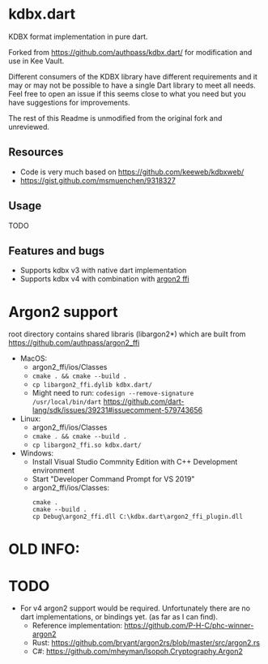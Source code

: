 # kdbx.dart

KDBX format implementation in pure dart.

Forked from https://github.com/authpass/kdbx.dart/ for modification and use in Kee Vault.

Different consumers of the KDBX library have different requirements and it may or may not be possible to have a single Dart library to meet all needs. Feel free to open an issue if this seems close to what you need but you have suggestions for improvements.

The rest of this Readme is unmodified from the original fork and unreviewed.

## Resources

* Code is very much based on https://github.com/keeweb/kdbxweb/
* https://gist.github.com/msmuenchen/9318327

## Usage

TODO

## Features and bugs

* Supports kdbx v3 with native dart implementation
* Supports kdbx v4 with combination with [argon2 ffi](https://github.com/authpass/argon2_ffi)

# Argon2 support

root directory contains shared libraris (libargon2*) which are built from
https://github.com/authpass/argon2_ffi

* MacOS:
  * argon2_ffi/ios/Classes
  * `cmake . && cmake --build .`
  * `cp libargon2_ffi.dylib kdbx.dart/`
  * Might need to run: `codesign --remove-signature /usr/local/bin/dart`
    https://github.com/dart-lang/sdk/issues/39231#issuecomment-579743656
* Linux:
  * argon2_ffi/ios/Classes
  * `cmake . && cmake --build .`
  * `cp libargon2_ffi.so kdbx.dart/`
* Windows:
  * Install Visual Studio Commnity Edition with C++ Development environment
  * Start "Developer Command Prompt for VS 2019"
  * argon2_ffi/ios/Classes:
    ```
    cmake .
    cmake --build .
    cp Debug\argon2_ffi.dll C:\kdbx.dart\argon2_ffi_plugin.dll
    ```

# OLD INFO:

# TODO

* For v4 argon2 support would be required. Unfortunately there are no dart 
  implementations, or bindings yet. (as far as I can find).
    * Reference implementation: https://github.com/P-H-C/phc-winner-argon2
    * Rust: https://github.com/bryant/argon2rs/blob/master/src/argon2.rs
    * C#: https://github.com/mheyman/Isopoh.Cryptography.Argon2

